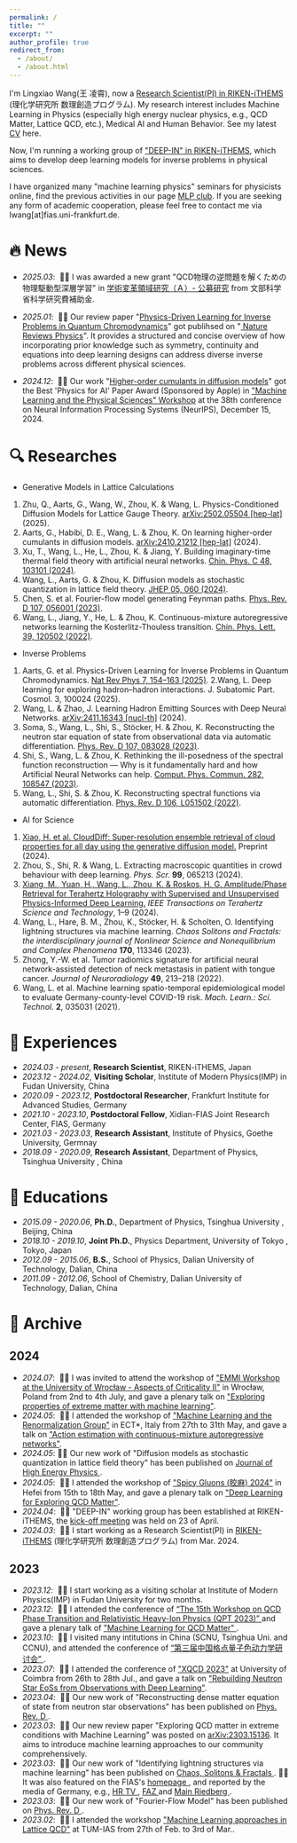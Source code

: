```yaml
---
permalink: /
title: ""
excerpt: ""
author_profile: true
redirect_from: 
  - /about/
  - /about.html
---
```


<span class='anchor' id='about-me'></span>

I'm Lingxiao Wang(王 凌霄), now a  <a href='https://ithems.riken.jp/en/members/lingxiao-wang'>Research Scientist(PI) in RIKEN-iTHEMS</a> (理化学研究所 数理創造プログラム). My research interest includes Machine Learning in Physics (especially high energy nuclear physics, e.g., QCD Matter, Lattice QCD, etc.), Medical AI and Human Behavior. See my latest <a href='https://drive.google.com/file/d/1eFt4x3EYlrv9-_7SWEHKwdshggN2yv-A/view?usp=sharing'>CV</a> here.

Now, I'm running a working group of <a href='https://ithems.riken.jp/en/about/working-groups/deep-in-wg'>"DEEP-IN" in RIKEN-iTHEMS</a>, which aims to develop deep learning models for inverse problems in physical sciences.

I have organized many "machine learning physics" seminars for physicists online, find the previous activities in our page <a href='https://sites.google.com/view/deep-in-wg/achieve'>MLP club</a>. If you are seeking any form of academic cooperation, please feel free to contact me via lwang[at]fias.uni-frankfurt.de.



# 🔥 News

- *2025.03*: &nbsp;🎉🎉 I was awarded a new grant "QCD物理の逆問題を解くための物理駆動型深層学習" in <a href='https://mlphys.scphys.kyoto-u.ac.jp/organization/#sec_koubou'> 学術変革領域研究（Ａ）- 公募研究</a> from 文部科学省科学研究費補助金.

- *2025.01*: &nbsp;🎉🎉 Our review paper "<a href='https://arxiv.org/abs/2501.05580'>Physics-Driven Learning for Inverse Problems in Quantum Chromodynamics</a>" got publihsed on  "<a href='https://www.nature.com/articles/s42254-024-00798-x'> Nature Reviews Physics</a>". It provides a structured and concise overview of how incorporating prior knowledge such as symmetry, continuity and equations into deep learning designs can address diverse inverse problems across different physical sciences.

- *2024.12*: &nbsp;🎉🎉 Our work "<a href='http://arxiv.org/abs/2410.21212'>Higher-order cumulants in diffusion models</a>" got the Best 'Physics for AI' Paper Award (Sponsored by Apple) in <a href='https://ml4physicalsciences.github.io/2024/'>"Machine Learning and the Physical Sciences" Workshop</a> at the 38th conference on Neural Information Processing Systems (NeurIPS), December 15, 2024.


# 🔍 Researches
- Generative Models in Lattice Calculations

1. Zhu, Q., Aarts, G., Wang, W., Zhou, K. & Wang, L. Physics-Conditioned Diffusion Models for Lattice Gauge Theory. <a href='https://arxiv.org/abs/2502.05504'>arXiv:2502.05504 [hep-lat]</a> (2025).
2. Aarts, G., Habibi, D. E., Wang, L. & Zhou, K. On learning higher-order cumulants in diffusion models. <a href='http://arxiv.org/abs/2410.21212'>arXiv:2410.21212 [hep-lat]</a> (2024).
3. Xu, T., Wang, L., He, L., Zhou, K. & Jiang, Y. Building imaginary-time thermal field theory with artificial neural networks. <a href ='https://iopscience.iop.org/article/10.1088/1674-1137/ad5f80/meta'>Chin. Phys. C 48, 103101 (2024)</a>.
4. Wang, L., Aarts, G. & Zhou, K. Diffusion models as stochastic quantization in lattice field theory. <a href='https://link.springer.com/article/10.1007/JHEP05(2024)060'>JHEP 05, 060 (2024)</a>.
5. Chen, S. et al. Fourier-flow model generating Feynman paths. <a href='https://doi.org/10.1103/PhysRevD.107.056001'>Phys. Rev. D 107, 056001 (2023)</a>.
6. Wang, L., Jiang, Y., He, L. & Zhou, K. Continuous-mixture autoregressive networks learning the Kosterlitz-Thouless transition. <a href='https://iopscience.iop.org/article/10.1088/0256-307X/39/12/120502'>Chin. Phys. Lett. 39, 120502 (2022)</a>. 

- Inverse Problems

1. Aarts, G. et al. Physics-Driven Learning for Inverse Problems in Quantum Chromodynamics. <a href='https://www.nature.com/articles/s42254-024-00798-x'>Nat Rev Phys 7, 154–163 (2025)</a>.
2.Wang, L. Deep learning for exploring hadron–hadron interactions. J. Subatomic Part. Cosmol. 3, 100024 (2025).
3. Wang, L. & Zhao, J. Learning Hadron Emitting Sources with Deep Neural Networks. <a href='https://arxiv.org/abs/2411.16343'>arXiv:2411.16343 [nucl-th]</a> (2024).
4. Soma, S., Wang, L., Shi, S., Stöcker, H. & Zhou, K. Reconstructing the neutron star equation of state from observational data via automatic differentiation. <a href='https://doi.org/10.1103/PhysRevD.107.083028'>Phys. Rev. D 107, 083028 (2023)</a>.
5. Shi, S., Wang, L. & Zhou, K. Rethinking the ill-posedness of the spectral function reconstruction — Why is it fundamentally hard and how Artificial Neural Networks can help. <a href='https://www.sciencedirect.com/science/article/abs/pii/S0010465522002661'>Comput. Phys. Commun. 282, 108547 (2023)</a>.
6. Wang, L., Shi, S. & Zhou, K. Reconstructing spectral functions via automatic differentiation. <a href='https://doi.org/10.1103/PhysRevD.106.L051502'>Phys. Rev. D 106, L051502 (2022)</a>.

- AI for Science

1. [Xiao, H. et al. CloudDiff: Super-resolution ensemble retrieval of cloud properties for all day using the generative diffusion model.](https://doi.org/10.48550/arXiv.2405.04483) Preprint (2024).
2. Zhou, S., Shi, R. & Wang, L. Extracting macroscopic quantities in crowd behaviour with deep learning. *Phys. Scr.* **99**, 065213 (2024).
3. [Xiang, M., Yuan, H., Wang, L., Zhou, K. & Roskos, H. G. Amplitude/Phase Retrieval for Terahertz Holography with Supervised and Unsupervised Physics-Informed Deep Learning.](https://doi.org/10.1109/TTHZ.2024.3349482) *IEEE Transactions on Terahertz Science and Technology*, 1–9 (2024).
4. Wang, L., Hare, B. M., Zhou, K., Stöcker, H. & Scholten, O. Identifying lightning structures via machine learning. *Chaos Solitons and Fractals: the interdisciplinary journal of Nonlinear Science and Nonequilibrium and Complex Phenomena* **170**, 113346 (2023).
5. Zhong, Y.-W. et al. Tumor radiomics signature for artificial neural network-assisted detection of neck metastasis in patient with tongue cancer. *Journal of Neuroradiology* **49**, 213–218 (2022).
6. Wang, L. et al. Machine learning spatio-temporal epidemiological model to evaluate Germany-county-level COVID-19 risk. *Mach. Learn.: Sci. Technol.* **2**, 035031 (2021).


<!-- # 👨‍🎓 Members
## Postdocs
## Students
D3
- Qianteng Zhu (IPA student, Shanghai Jiao Tong University)

D2
- Shuang Guo (co-advising, Fudan University)

D1
- Jing-Yang Li (JRA student, KEK)
- Jingzong Zhang (co-advising, Fudan University)

M2
- Shuai Yang (co-advising, Xian Jiaotong University)
- Jiaqing Chen (co-advising, Xian Jiaotong University) -->


# 💼 Experiences
<!-- - *2025.06(expected) -*, **Assistant Professor**, the Univerisity of Tokyo, Japan -->
- *2024.03 - present*, **Research Scientist**, RIKEN-iTHEMS, Japan
- *2023.12 - 2024.02*, **Visiting Scholar**, Institute of Modern Physics(IMP) in Fudan University, China
- *2020.09 - 2023.12*, **Postdoctoral Researcher**, Frankfurt Institute for Advanced Studies, Germany
- *2021.10 - 2023.10*, **Postdoctoral Fellow**, Xidian-FIAS Joint Research Center, FIAS, Germany
- *2021.03 - 2023.03*, **Research Assistant**, Institute of Physics, Goethe University, Germnay 
- *2018.09 - 2020.09*, **Research Assistant**, Department of Physics, Tsinghua University , China 

# 📖 Educations
- *2015.09 - 2020.06*, **Ph.D.**, Department of Physics, Tsinghua University , Beijing, China
- *2018.10 - 2019.10*, **Joint Ph.D.**, Physics Department, University of Tokyo , Tokyo, Japan
- *2012.09 - 2015.06*, **B.S.**, School of Physics, Dalian University of Technology, Dalian, China
- *2011.09 - 2012.06*, School of Chemistry, Dalian University of Technology, Dalian, China


# 📰 Archive
## 2024
- *2024.07*: &nbsp;🚆🚆 I was invited to attend the workshop of <a href='https://events.ift.uni.wroc.pl/event/75/'>"EMMI Workshop at the University of Wrocław - Aspects of Criticality II"</a> in Wrocław, Poland from 2nd to 4th July, and gave a plenary talk on <a href = 'https://events.ift.uni.wroc.pl/event/75/contributions/335/'>"Exploring properties of extreme matter with machine learning"</a>.
- *2024.05*: &nbsp;🚆🚆 I attended the workshop of <a href='https://indico.ectstar.eu/event/206/'>"Machine Learning and the Renormalization Group"</a> in ECT*, Italy from 27th to 31th May, and gave a talk on <a href = 'https://indico.ectstar.eu/event/206/contributions/4782/'>"Action estimation with continuous-mixture autoregressive networks"</a>.
- *2024.05*: 🎉🎉 Our new work of "Diffusion models as stochastic quantization in lattice field theory" has been published on  <a href='https://link.springer.com/article/10.1007/JHEP05(2024)060'>  Journal of High Energy Physics </a>.
- *2024.05*: &nbsp;🚆🚆 I attended the workshop of <a href='https://indico.pnp.ustc.edu.cn/event/1435/overview'>"Spicy Gluons (胶麻) 2024"</a> in Hefei from 15th to 18th May, and gave a plenary talk on <a href = 'https://indico.pnp.ustc.edu.cn/event/1435/contributions/11270/attachments/4021/6296/1.1_lingxiao.pdf'>"Deep Learning for Exploring QCD Matter"</a>.
- *2024.04*: &nbsp;🎉🎉 "DEEP-IN" working group has been established at RIKEN-iTHEMS, the <a href= 'https://ithems.riken.jp/en/news/deep-in-working-group-kick-off-meeting'>kick-off meeting</a> was held on 23 of April.
- *2024.03*: &nbsp;🎉🎉 I start working as a Research Scientist(PI) in <a href='https://ithems.riken.jp/en'>RIKEN-iTHEMS</a> (理化学研究所 数理創造プログラム) from Mar. 2024.

## 2023
- *2023.12*: &nbsp;🎉🎉 I start working as a visiting scholar at Institute of Modern Physics(IMP) in Fudan University for two months.
- *2023.12*: &nbsp;🚆🚆 I attended the conference of  <a href='https://indico.ihep.ac.cn/event/19910/program'> “The 15th Workshop on QCD Phase Transition and Relativistic Heavy-Ion Physics (QPT 2023)” </a> and gave a plenary talk of <a href='https://indico.ihep.ac.cn/event/19910/contributions/145736/'> "Machine Learning for QCD Matter" </a>.
- *2023.10*: &nbsp;🚆🚆 I visited many intitutions in China (SCNU, Tsinghua Uni. and CCNU), and attended the conference of  <a href='https://indico.ihep.ac.cn/event/19002/contributions/142234/'> “第三届中国格点量子色动力学研讨会” </a>.
- *2023.07*: &nbsp;🚆🚆 I attended the conference of <a href='https://indico.cern.ch/event/1198629/'>"XQCD 2023"</a> at University of Coimbra from 26th to 28th Jul., and gave a talk on <a href = 'https://indico.cern.ch/event/1198629/contributions/5458400/'>"Rebuilding Neutron Star EoSs from Observations with Deep Learning"</a>.
- *2023.04*: &nbsp;🎉🎉 Our new work of "Reconstructing dense matter equation of state from neutron star observations" has been published on  <a href='https://doi.org/10.1103/PhysRevD.107.083028'> Phys. Rev. D </a>.
- *2023.03*: &nbsp;🎉🎉 Our new review paper "Exploring QCD matter in extreme conditions with Machine Learning" was posted on <a href='https://arxiv.org/abs/2303.15136'>arXiv:2303.15136</a>. It aims to introduce machine learning approaches to our community comprehensively.
- *2023.03*: &nbsp;🎉🎉 Our new work of "Identifying lightning structures via machine learning" has been published on  <a href='https://authors.elsevier.com/a/1gl7k3QI%7EFZgXf'> Chaos, Solitons & Fractals </a>. 📢📢 It was also featured on the FIAS's  <a href='https://fias.news/en/news-publicity/algorithms-illuminate-lightning-structures/'> homepage </a>, and reported by the media of Germany, e.g., <a href='https://www.ardmediathek.de/video/alle-wetter/alle-wetter-vom-21-04-2023/hr-fernsehen/Y3JpZDovL2hyLW9ubGluZS8yMDA1MTc'> HR TV </a>, <a href='https://www.faz.net/aktuell/rhein-main/frankfurt/kuenstliche-intelligenz-klaert-struktur-von-blitzen-auf-18777770.html'> FAZ </a> and <a href='https://main-riedberg.de/fias-algorithmen-erhellen-blitzstrukturen/'> Main Riedberg </a>.
- *2023.03*: &nbsp;🎉🎉 Our new work of "Fourier-Flow Model" has been published on  <a href='https://doi.org/10.1103/PhysRevD.107.056001'> Phys. Rev. D </a>.
- *2023.02*: &nbsp;🚆🚆 I attended the workshop <a href='https://indico.ph.tum.de/event/7116/'>"Machine Learning approaches in Lattice QCD"</a> at TUM-IAS from 27th of Feb. to 3rd of Mar..